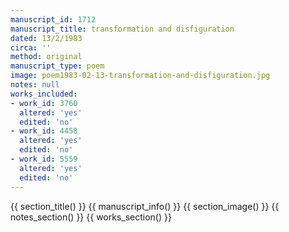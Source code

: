 ```yaml
---
manuscript_id: 1712
manuscript_title: transformation and disfiguration
dated: 13/2/1983
circa: ''
method: original
manuscript_type: poem
image: poem1983-02-13-transformation-and-disfiguration.jpg
notes: null
works_included:
- work_id: 3760
  altered: 'yes'
  edited: 'no'
- work_id: 4458
  altered: 'yes'
  edited: 'no'
- work_id: 5559
  altered: 'yes'
  edited: 'no'
---
```


{{ section_title() }}
{{ manuscript_info() }}
{{ section_image() }}
{{ notes_section() }}
{{ works_section() }}
